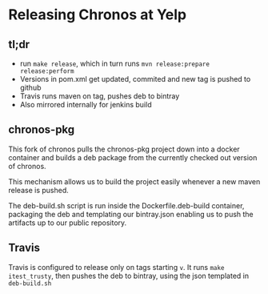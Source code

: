 # Releasing Chronos at Yelp

## tl;dr
* run `make release`, which in turn runs `mvn release:prepare release:perform`
* Versions in pom.xml get updated, commited and new tag is pushed to github
* Travis runs maven on tag, pushes deb to bintray
* Also mirrored internally for jenkins build

## chronos-pkg
This fork of chronos pulls the chronos-pkg project down into a docker container
and builds a deb package from the currently checked out version of chronos.

This mechanism allows us to build the project easily whenever a new maven release is pushed.  

The deb-build.sh script is run inside the Dockerfile.deb-build container, packaging
the deb and templating our bintray.json enabling us to push the artifacts up to our
public repository.

## Travis

Travis is configured to release only on tags starting `v`. It runs `make itest_trusty`, 
then pushes the deb to bintray, using the json templated in `deb-build.sh`

